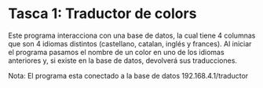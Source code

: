 # Tasca 1: Traductor de colors

Este programa interacciona con una base de datos, la cual tiene 4 columnas que son 4 idiomas distintos (castellano, catalan, inglés y frances). Al iniciar el programa pasamos el nombre de un color en uno de los idiomas anteriores y, si existe en la base de datos, devolverá sus traducciones.

Nota: El programa esta conectado a la base de datos 192.168.4.1/traductor
